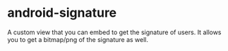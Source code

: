 # android-signature
A custom view that you can embed to get the signature of users. It allows you to get a bitmap/png of the signature as well.
